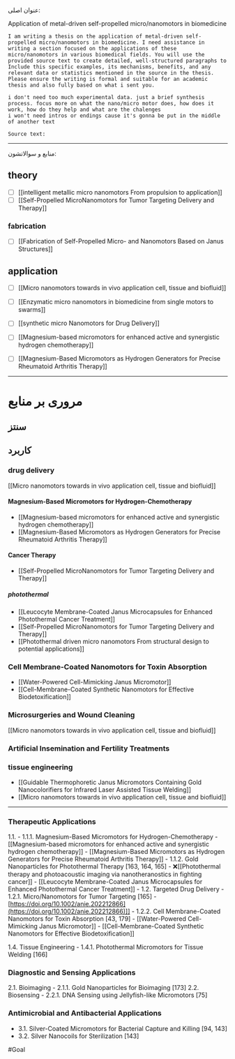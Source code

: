  عنوان اصلی:
 
Application of metal-driven self-propelled micro/nanomotors in biomedicine

 
```
I am writing a thesis on the application of metal-driven self-propelled micro/nanomotors in biomedicine. I need assistance in writing a section focused on the applications of these micro/nanomotors in various biomedical fields. You will use the provided source text to create detailed, well-structured paragraphs to Include this specific examples, its mechanisms, benefits, and any relevant data or statistics mentioned in the source in the thesis. Please ensure the writing is formal and suitable for an academic thesis and also fully based on what i sent you.
  
i don't need too much experimental data. just a brief synthesis process. focus more on what the nano/micro motor does, how does it work, how do they help and what are the chalenges
i won't need intros or endings cause it's gonna be put in the middle of another text

Source text: 
```


---

 منابع و سوالاتشون:

## theory

- [ ]  [[intelligent metallic micro nanomotors From propulsion to application]]
- [ ]  [[Self-Propelled MicroNanomotors for Tumor Targeting Delivery and Therapy]]
### fabrication
- [ ] [[Fabrication of Self-Propelled Micro- and Nanomotors Based on Janus Structures]]

## application 

- [ ]  [[Micro nanomotors towards in vivo application cell, tissue and biofluid]]
- [ ]  [[Enzymatic micro nanomotors in biomedicine from single motors to swarms]]
- [ ]  [[synthetic micro Nanomotors for Drug Delivery]]
- [ ] [[Magnesium-based micromotors for enhanced active and synergistic hydrogen chemotherapy]]
- [ ] [[Magnesium-Based Micromotors as Hydrogen Generators for Precise Rheumatoid Arthritis Therapy]]


---


# مروری بر منابع


## سنتز 



## کاربرد


### drug delivery
[[Micro nanomotors towards in vivo application cell, tissue and biofluid]]
#### Magnesium-Based Micromotors for Hydrogen-Chemotherapy
- [[Magnesium-based micromotors for enhanced active and synergistic hydrogen chemotherapy]] 
- [[Magnesium-Based Micromotors as Hydrogen Generators for Precise Rheumatoid Arthritis Therapy]]
#### Cancer Therapy
- [[Self-Propelled MicroNanomotors for Tumor Targeting Delivery and Therapy]]


##### photothermal

- [[Leucocyte Membrane-Coated Janus Microcapsules for Enhanced Photothermal Cancer Treatment]]
- [[Self-Propelled MicroNanomotors for Tumor Targeting Delivery and Therapy]]
- [[Photothermal driven micro nanomotors From structural design to potential applications]]

### Cell Membrane-Coated Nanomotors for Toxin Absorption 
- [[Water-Powered Cell-Mimicking Janus Micromotor]]
- [[Cell-Membrane-Coated Synthetic Nanomotors for Effective Biodetoxification]]


### Microsurgeries and Wound Cleaning
[[Micro nanomotors towards in vivo application cell, tissue and biofluid]]

### Artificial Insemination and Fertility Treatments

### tissue engineering
- [[Guidable Thermophoretic Janus Micromotors Containing Gold Nanocolorifiers for Infrared Laser Assisted Tissue Welding]]
- [[Micro nanomotors towards in vivo application cell, tissue and biofluid]]




---


### Therapeutic Applications
1.1.
	- 1.1.1. Magnesium-Based Micromotors for Hydrogen-Chemotherapy
		- [[Magnesium-based micromotors for enhanced active and synergistic hydrogen chemotherapy]] 
		- [[Magnesium-Based Micromotors as Hydrogen Generators for Precise Rheumatoid Arthritis Therapy]]
	- 1.1.2. Gold Nanoparticles for Photothermal Therapy [163, 164, 165]
		- ❌[[Photothermal therapy and photoacoustic imaging via nanotheranostics in fighting cancer]]
		- [[Leucocyte Membrane-Coated Janus Microcapsules for Enhanced Photothermal Cancer Treatment]]
	- 
1.2. Targeted Drug Delivery
	- 1.2.1. Micro/Nanomotors for Tumor Targeting [165]
		- [https://doi.org/10.1002/anie.202212866](https://doi.org/10.1002/anie.202212866)]]
	- 1.2.2. Cell Membrane-Coated Nanomotors for Toxin Absorption [43, 179]
		- [[Water-Powered Cell-Mimicking Janus Micromotor]]
		- [[Cell-Membrane-Coated Synthetic Nanomotors for Effective Biodetoxification]]
	
1.4. Tissue Engineering
	- 1.4.1. Photothermal Micromotors for Tissue Welding [166]

### Diagnostic and Sensing Applications
2.1. Bioimaging
	- 2.1.1. Gold Nanoparticles for Bioimaging [173]
2.2. Biosensing
	- 2.2.1. DNA Sensing using Jellyfish-like Micromotors [75]

### Antimicrobial and Antibacterial Applications
- 3.1. Silver-Coated Micromotors for Bacterial Capture and Killing [94, 143]
- 3.2. Silver Nanocoils for Sterilization [143]



























#Goal